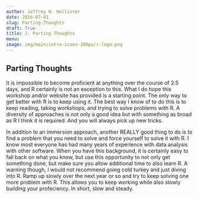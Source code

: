 ```yaml
---
author: Jeffrey W. Hollister
date: 2016-07-01
slug: Parting-Thoughts
draft: True
title: J. Parting Thoughts
menu:
image: img/main/intro-icons-300px/r-logo.png
---
```

Parting Thoughts
----------------

It is impossible to become proficient at anything over the course of 2.5 days, and R certainly is not an exception to this. What I do hope this workshop and/or website has provided is a starting point. The only way to get better with R is to keep using it. The best way I know of to do this is to keep reading, taking workshops, and trying to solve problems with R. A diversity of approaches is not only a good idea but with something as broad as R I think it is required. And you will always pick up new tricks.

In addition to an immersion approach, another REALLY good thing to do is to find a problem that you need to solve and force yourself to solve it with R. I know most everyone has had many years of experience with data analysis with other software. When you have this background, it is certainly easy to fall back on what you know, but use this opportunity to not only get something done, but make sure you allow additional time to also learn R. A warning though, I would not recommend going cold turkey and just diving into R. Ramp up slowly over the next year or so and try to keep solving one more problem with R. This allows you to keep working while also slowly building your profeciency. In short, slow and steady.
